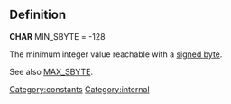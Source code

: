 Definition
----------

**CHAR** MIN\_SBYTE = -128

The minimum integer value reachable with a [signed
byte](signed_byte "wikilink").

See also [MAX\_SBYTE](MAX_SBYTE "wikilink").

<Category:constants> <Category:internal>
